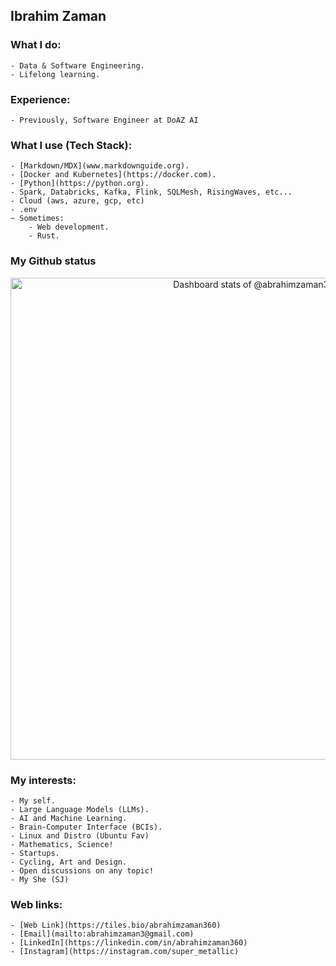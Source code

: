 ## Ibrahim Zaman

### What I do:
    - Data & Software Engineering. 
    - Lifelong learning.
    
### Experience:
    - Previously, Software Engineer at DoAZ AI
    
### What I use (Tech Stack):
    - [Markdown/MDX](www.markdownguide.org).
    - [Docker and Kubernetes](https://docker.com).
    - [Python](https://python.org).
    - Spark, Databricks, Kafka, Flink, SQLMesh, RisingWaves, etc...
    - Cloud (aws, azure, gcp, etc)
    - .env
    ~ Sometimes:
        - Web development.
        - Rust.

### My Github status
<a href="https://next.ossinsight.io/widgets/official/compose-user-dashboard-stats?user_id=46282325" target="_blank" style="display: block" align="center">
  <picture>
    <source media="(prefers-color-scheme: dark)" srcset="https://next.ossinsight.io/widgets/official/compose-user-dashboard-stats/thumbnail.png?user_id=46282325&image_size=auto&color_scheme=dark" width="771" height="auto">
    <img alt="Dashboard stats of @abrahimzaman360" src="https://next.ossinsight.io/widgets/official/compose-user-dashboard-stats/thumbnail.png?user_id=46282325&image_size=auto&color_scheme=light" width="771" height="auto">
  </picture>
</a>

<!-- Made with [OSS Insight](https://ossinsight.io/) -->
      
### My interests:
    - My self.
    - Large Language Models (LLMs).
    - AI and Machine Learning.
    - Brain-Computer Interface (BCIs).
    - Linux and Distro (Ubuntu Fav)
    - Mathematics, Science!
    - Startups.
    - Cycling, Art and Design.
    - Open discussions on any topic!
    - My She (SJ)
 
### Web links:
    - [Web Link](https://tiles.bio/abrahimzaman360)
    - [Email](mailto:abrahimzaman3@gmail.com)
    - [LinkedIn](https://linkedin.com/in/abrahimzaman360)
    - [Instagram](https://instagram.com/super_metallic)




